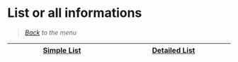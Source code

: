 # List or all informations


> *[Back](../games.md) to the menu*

| <img width="430" height="1">[Simple List](vita_list.md)<img width="430" height="1"> | <img width="430" height="1">[Detailed List](vita_info_games.md)<img width="430" height="1"> |
| :---: | :---: |
